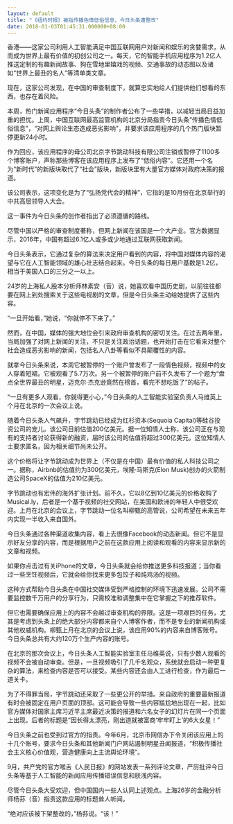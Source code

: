 ```yaml
---
layout: default
title: "《纽约时报》被指传播色情低俗信息，今日头条遭整改"
date: 2018-01-03T01:45:31.000000+08:00
---
```


香港——这家公司利用人工智能满足中国互联网用户对新闻和娱乐的贪婪需求，从而成为世界上最有价值的初创公司之一。每天，它的智能手机应用程序为1.2亿人推送定制的有趣新闻故事、狗在雪地里嬉戏的视频、交通事故的动态图以及诸如“世界上最丑的名人”等清单类文章。

现在，这家公司发现，在中国的审查制度下，就算忠实地给人们提供他们想看的东西，也存在着风险。

本周，热门新闻应用程序“今日头条”的制作者公布了一些举措，以减轻当局日益加重的担忧。上周，中国互联网最高监管机构的北京分局指责今日头条“传播色情低俗信息”，“对网上舆论生态造成恶劣影响”，并要求该应用程序的几个热门版块暂停更新24小时。

作为回应，该应用程序的母公司北京字节跳动科技有限公司注销或暂停了1100多个博客账户，声称那些博客在该应用程序上发布了“低俗内容”。它还用一个名为“新时代”的新版块取代了“社会”版块，新版块里有大量官方媒体对政府决策的报道。

该公司表示，这项变化是为了“弘扬党代会的精神”，它指的是10月份在北京举行的中共高层领导人大会。

这一事件为今日头条的创作者指出了必须遵循的路线。

尽管中国以严格的审查制度著称，但网上新闻在该国是一个大产业。官方数据显示，2016年，中国有超过6.1亿人或多或少地通过互联网获取新闻。

今日头条表示，它通过复杂的算法来决定用户看到的内容，将中国对媒体内容的渴望与它在人工智能领域的雄心壮志结合起来。今日头条的每日用户基数是1.2亿，相当于美国人口的三分之一以上。

24岁的上海私人股本分析师林素安（音）说，她喜欢看中国历史剧，以前往往都要在网上到处搜索关于这些电视剧的文章，但是今日头条主动给她提供了这些内容。

“一旦开始看，”她说，“你就停不下来了。”

然而，在中国，媒体的强大地位会引来政府审查机构的密切关注。在过去两年里，当局加强了对网上新闻的关注，不只是关注政治话题，也开始打击在它看来对整个社会造成恶劣影响的新闻，包括名人八卦等看似不具颠覆性的内容。

就拿今日头条来说，本周它被暂停的一个账户曾发布了一段情色视频，视频中的女人穿着短裙。它被观看了5.7万次。另一个被暂停的账户前不久发布了一个题为“盘点全世界最丑的明星，迈克尔·杰克逊竟然在榜首，看完不想吃饭了”的帖子。

“一旦有更多人观看，你就得更小心，”今日头条的人工智能实验室负责人马维英上个月在北京的一次会议上说。

随着今日头条人气飙升，字节跳动已经成为红杉资本(Sequoia Capital)等硅谷投资公司的宠儿。该公司目前估值200亿美元。据一位知情人士称，该公司正在与现有的支持者讨论获得新的融资，届时该公司的估值将超过300亿美元。这位知情人士要求匿名，因为相关细节尚未公开。

这个价格将让字节跳动成为世界上（不仅是在中国）最有价值的私人科技公司之一。据称，Airbnb的估值约为300亿美元，埃隆·马斯克(Elon Musk)创办的火箭制造公司SpaceX的估值为210亿美元。

字节跳动也有宏伟的海外扩张计划。前不久，它以8亿到10亿美元的价格收购了Musical.ly，后者是一个基于视频的社交网站，在美国和欧洲的年轻人中很受欢迎。上月在北京的会议上，字节跳动一位名叫柳甄的高管说，公司希望在未来五年内实现一半收入来自国外。

今日头条通过各种渠道收集内容，看上去很像Facebook的动态新闻。但它不是显示好友分享的内容，而是根据用户之前在这款应用上阅读和观看的内容来显示新的文章和视频。

如果你点击过有关iPhone的文章，今日头条就会给你推送更多科技报道；当你看过一些烹饪视频后，它就会给你找来更多包饺子和炖鸡汤的视频。

这种方式帮助今日头条在中国社交媒体受到严格控制的环境下迅速发展。公司不需要监控数千万用户的分享行为，只需校准和调整集中在它掌握之下的推荐软件。

但它也需要确保应用上的内容不会越过审查机构的界限。这是一项艰巨的任务，尤其是考虑到头条上的绝大部分内容都来自个人博客作者，而不是专业的新闻机构或其他权威机构。柳甄上月在北京的会议上说，该应用90%的内容来自博客账号。今日头条总共有大约120万个生产内容的账号。

在北京的那次会议上，今日头条人工智能实验室主任马维英说，只有少数人观看的视频不会被自动审查。但是，一旦视频吸引了几千名观众，系统就会启动一种更复杂的算法，来检查内容是否可以接受。某些内容还会由人工进行检查，作为最后一道关卡。

为了不得罪当局，字节跳动还采取了一些更公开的举措。来自政府的重要最新报道有时会被固定在用户页面的顶部。这可能会导致一些内容尴尬地出现在一起，比如官方媒体对国家主席习近平主席最近决策的报道和六名女子的幻灯片在同一个页面上出现。后者的标题是“因长得太漂亮，刚出道就被富商‘牢牢盯上’的6大女星！”

今日头条之前也受到过官方的指责。今年6月，北京市网信办下令关闭该应用上的十几个账号，要求今日头条和其他新闻门户网站遏制明星丑闻报道，“积极传播社会主义核心价值观，营造健康向上主流舆论环境”。

9月，共产党的官方喉舌《人民日报》的网站发表一系列评论文章，严厉批评今日头条等基于人工智能的新闻应用传播错误信息和肤浅内容。

尽管今日头条大受欢迎，但中国国内一些人认同上述观点。上海26岁的金融分析师杨荪（音）指责这款应用的标题耸人听闻。

 “绝对应该被下架整改的，”杨荪说。“该！”


